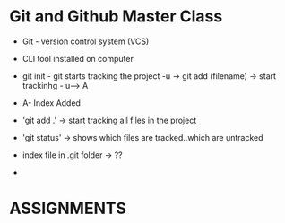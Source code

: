 # Git and Github Master Class

- Git - version control system (VCS)
- CLI tool installed on computer
- git init - git starts tracking the project
  -u -> git add (filename) -> start trackinhg - u--> A
- A- Index Added

- 'git add .' -> start tracking all files in the project

- 'git status' -> shows which files are tracked..which are untracked

- index file in .git folder -> ??

-

# ASSIGNMENTS
